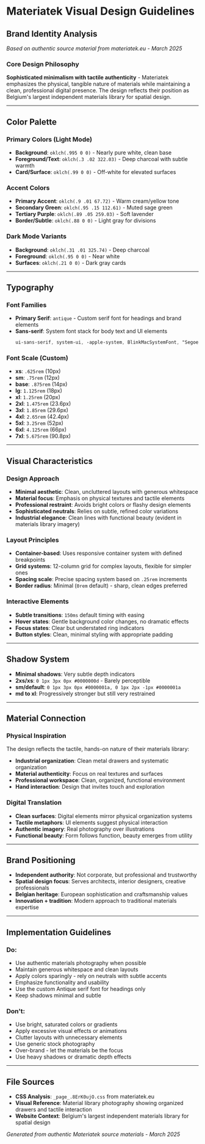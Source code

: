 # Materiatek Visual Design Guidelines

## Brand Identity Analysis
*Based on authentic source material from materiatek.eu - March 2025*

### Core Design Philosophy
**Sophisticated minimalism with tactile authenticity** - Materiatek emphasizes the physical, tangible nature of materials while maintaining a clean, professional digital presence. The design reflects their position as Belgium's largest independent materials library for spatial design.

---

## Color Palette

### Primary Colors (Light Mode)
- **Background**: `oklch(.995 0 0)` - Nearly pure white, clean base
- **Foreground/Text**: `oklch(.3 .02 322.03)` - Deep charcoal with subtle warmth
- **Card/Surface**: `oklch(.99 0 0)` - Off-white for elevated surfaces

### Accent Colors
- **Primary Accent**: `oklch(.9 .01 67.72)` - Warm cream/yellow tone
- **Secondary Green**: `oklch(.95 .15 112.61)` - Muted sage green
- **Tertiary Purple**: `oklch(.89 .05 259.03)` - Soft lavender
- **Border/Subtle**: `oklch(.88 0 0)` - Light gray for divisions

### Dark Mode Variants
- **Background**: `oklch(.31 .01 325.74)` - Deep charcoal
- **Foreground**: `oklch(.95 0 0)` - Near white
- **Surfaces**: `oklch(.21 0 0)` - Dark gray cards

---

## Typography

### Font Families
- **Primary Serif**: `antique` - Custom serif font for headings and brand elements
- **Sans-serif**: System font stack for body text and UI elements
  ```css
  ui-sans-serif, system-ui, -apple-system, BlinkMacSystemFont, "Segoe UI", Roboto, "Helvetica Neue", Arial, "Noto Sans", sans-serif
  ```

### Font Scale (Custom)
- **xs**: `.625rem` (10px)
- **sm**: `.75rem` (12px) 
- **base**: `.875rem` (14px)
- **lg**: `1.125rem` (18px)
- **xl**: `1.25rem` (20px)
- **2xl**: `1.475rem` (23.6px)
- **3xl**: `1.85rem` (29.6px)
- **4xl**: `2.65rem` (42.4px)
- **5xl**: `3.25rem` (52px)
- **6xl**: `4.125rem` (66px)
- **7xl**: `5.675rem` (90.8px)

---

## Visual Characteristics

### Design Approach
- **Minimal aesthetic**: Clean, uncluttered layouts with generous whitespace
- **Material focus**: Emphasis on physical textures and tactile elements
- **Professional restraint**: Avoids bright colors or flashy design elements
- **Sophisticated neutrals**: Relies on subtle, refined color variations
- **Industrial elegance**: Clean lines with functional beauty (evident in materials library imagery)

### Layout Principles
- **Container-based**: Uses responsive container system with defined breakpoints
- **Grid systems**: 12-column grid for complex layouts, flexible for simpler ones
- **Spacing scale**: Precise spacing system based on `.25rem` increments
- **Border radius**: Minimal (`0rem` default) - sharp, clean edges preferred

### Interactive Elements
- **Subtle transitions**: `150ms` default timing with easing
- **Hover states**: Gentle background color changes, no dramatic effects
- **Focus states**: Clear but understated ring indicators
- **Button styles**: Clean, minimal styling with appropriate padding

---

## Shadow System
- **Minimal shadows**: Very subtle depth indicators
- **2xs/xs**: `0 1px 3px 0px #0000000d` - Barely perceptible
- **sm/default**: `0 1px 3px 0px #0000001a, 0 1px 2px -1px #0000001a`
- **md to xl**: Progressively stronger but still very restrained

---

## Material Connection

### Physical Inspiration
The design reflects the tactile, hands-on nature of their materials library:
- **Industrial organization**: Clean metal drawers and systematic organization
- **Material authenticity**: Focus on real textures and surfaces
- **Professional workspace**: Clean, organized, functional environment
- **Hand interaction**: Design that invites touch and exploration

### Digital Translation
- **Clean surfaces**: Digital elements mirror physical organization systems
- **Tactile metaphors**: UI elements suggest physical interaction
- **Authentic imagery**: Real photography over illustrations
- **Functional beauty**: Form follows function, beauty emerges from utility

---

## Brand Positioning
- **Independent authority**: Not corporate, but professional and trustworthy
- **Spatial design focus**: Serves architects, interior designers, creative professionals
- **Belgian heritage**: European sophistication and craftsmanship values
- **Innovation + tradition**: Modern approach to traditional materials expertise

---

## Implementation Guidelines

### Do:
- Use authentic materials photography when possible
- Maintain generous whitespace and clean layouts
- Apply colors sparingly - rely on neutrals with subtle accents
- Emphasize functionality and usability
- Use the custom Antique serif font for headings only
- Keep shadows minimal and subtle

### Don't:
- Use bright, saturated colors or gradients
- Apply excessive visual effects or animations
- Clutter layouts with unnecessary elements
- Use generic stock photography
- Over-brand - let the materials be the focus
- Use heavy shadows or dramatic depth effects

---

## File Sources
- **CSS Analysis**: `_page_.8ErK0ujO.css` from materiatek.eu
- **Visual Reference**: Material library photography showing organized drawers and tactile interaction
- **Website Context**: Belgium's largest independent materials library for spatial design

*Generated from authentic Materiatek source materials - March 2025*